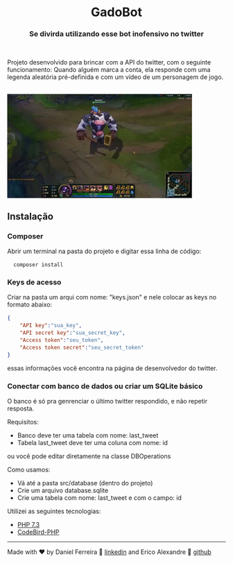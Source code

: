 <h1 align="center">
<br>
GadoBot
</h1>

<h3 align="center">Se divirda utilizando esse bot inofensivo no twitter</h3>

<br/>

Projeto desenvolvido para brincar com a API do twitter, com o seguinte funcionamento: Quando alguém marca a conta, ela responde com uma legenda aleatória pré-definida e com um vídeo de um personagem de jogo.

<br/>

<img align="center" src="gado.gif" alt="Alistar vaquinha tocando sino"/>

## Instalação
### Composer
Abrir um terminal na pasta do projeto e digitar essa linha de código:
```
  composer install
```
### Keys de acesso
Criar na pasta um arqui com nome: "keys.json" e nele colocar as keys no formato abaixo:
```JSON
{
    "API key":"sua_key",
    "API secret key":"sua_secret_key",
    "Access token":"seu_token",
    "Access token secret":"seu_secret_token"
}
```
essas informações você encontra na página de desenvolvedor do twitter.

### Conectar com banco de dados ou criar um SQLite básico
O banco é só pra genrenciar o último twitter respondido, e não repetir resposta.

Requisitos:
 - Banco deve ter uma tabela com nome: last_tweet
 - Tabela last_tweet deve ter uma coluna com nome: id

ou você pode editar diretamente na classe DBOperations

Como usamos:
 - Vá até a pasta src/database (dentro do projeto)
 - Crie um arquivo database.sqlite
 - Crie uma tabela com nome: last_tweet e com o campo: id

Utilizei as seguintes tecnologias:

-  [PHP 7.3](https://www.php.net)
-  [CodeBird-PHP](https://github.com/jublo/codebird-php)

---

Made with ♥ by Daniel Ferreira :wave: [linkedin](https://www.linkedin.com/in/daferreira946/) and Erico Alexandre :wave: [github](https://github.com/ericoabs)

